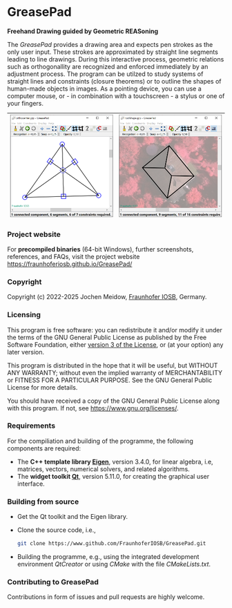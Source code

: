 # GreasePad
**Freehand Drawing guided by Geometric REASoning**

The *GreasePad* provides a drawing area and expects pen strokes as the only user input. These strokes are approximated by straight line segments leading to line drawings. During this interactive process, geometric relations such as orthogonallity are recognized and enforced immediately by an adjustment process. The program can be utilzed to study systems of straight lines and constraints (closure theorems) or to outline the shapes of human-made objects in images. As a pointing device, you can use a computer mouse, or - in combination with a touchscreen - a stylus or one of your fingers.


| ![alt](./docs/screenshots/screenshot_orthocenter.png) | ![alt](./docs/screenshots/screenshot_roofshape.png) |
| ----------------------------------------------------- | --------------------------------------------------- |

### Project website

For **precompiled binaries** (64-bit Windows), further screenshots, references, and FAQs, visit the project website
https://fraunhoferiosb.github.io/GreasePad/

### Copyright

Copyright (c) 2022-2025 Jochen Meidow, [Fraunhofer IOSB](http::/www.iosb.fraunhofer.de), Germany.


### Licensing

This program is free software: you can redistribute it and/or modify it under the terms of the GNU General Public License as published by the Free Software Foundation, either [version 3 of the License](https://www.gnu.org/licenses/gpl-3.0.en.html), or (at your option) any later version.

This program is distributed in the hope that it will be useful, but WITHOUT ANY WARRANTY; without even the implied warranty of MERCHANTABILITY or FITNESS FOR A PARTICULAR PURPOSE.  See the GNU General Public License for more details.

You should have received a copy of the GNU General Public License along with this program.  If not, see <https://www.gnu.org/licenses/>.
	
### Requirements

For the compiliation and building of the programme, the following components are required:

- The **C++ template library [Eigen](https://eigen.tuxfamily.org)**, version 3.4.0, for linear algebra, i.e, matrices, vectors, numerical solvers, and related algorithms.
- The **widget toolkit [Qt](https://www.qt.io)**, version 5.11.0, for creating the graphical user interface.
      
	  
### Building from source

- Get the Qt toolkit and the Eigen library.
- Clone the source code, i.e.,
	```bash
	git clone https://www.github.com/FraunhoferIOSB/GreasePad.git
	```

- Building the programme, e.g., using the integrated development environment *QtCreator* or using *CMake* with the file *CMakeLists.txt*.


### Contributing to GreasePad

Contributions in form of issues and pull requests are highly welcome.